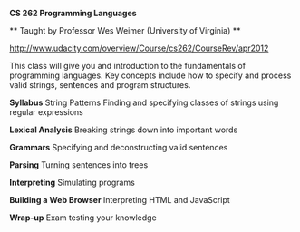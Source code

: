 **CS 262 Programming Languages**

** Taught by Professor Wes Weimer (University of Virginia) **

http://www.udacity.com/overview/Course/cs262/CourseRev/apr2012

This class will give you and introduction to the fundamentals of programming languages.
Key concepts include how to specify and process valid strings, sentences and program structures.

**Syllabus**
String Patterns
Finding and specifying classes of strings using regular expressions

**Lexical Analysis**
Breaking strings down into important words

**Grammars**
Specifying and deconstructing valid sentences

**Parsing**
Turning sentences into trees

**Interpreting**
Simulating programs

**Building a Web Browser**
Interpreting HTML and JavaScript

**Wrap-up**
Exam testing your knowledge